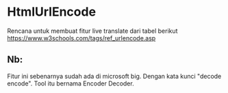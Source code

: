 # HtmlUrlEncode

Rencana untuk membuat fitur live translate dari tabel berikut https://www.w3schools.com/tags/ref_urlencode.asp

## Nb:
Fitur ini sebenarnya sudah ada di microsoft big. Dengan kata kunci "decode encode". Tool itu bernama Encoder Decoder.
